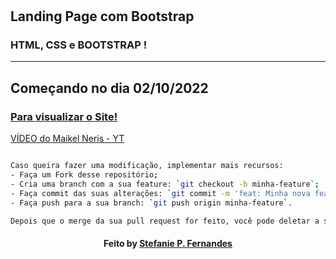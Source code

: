 # 

## Landing Page com Bootstrap

### HTML, CSS e BOOTSTRAP !

---

Começando no dia 02/10/2022
---

### <a href="https://stefpfernandes.github.io/landingpage-bootstrap">  Para visualizar o Site! </a>


<a href="https://www.youtube.com/watch?v=ItwUZ4fK6hQ"> VÍDEO do Maikel Neris - YT</a>


```bash

Caso queira fazer uma modificação, implementar mais recursos:
- Faça um Fork desse repositório; 
- Cria uma branch com a sua feature: `git checkout -b minha-feature`;
- Faça commit das suas alterações: `git commit -m 'feat: Minha nova feature'`; 
- Faça push para a sua branch: `git push origin minha-feature`.

Depois que o merge da sua pull request for feito, você pode deletar a sua branch. 

```

<h4 align="center">
   Feito  by  <a href="https://www.linkedin.com/in/stefaniepfernandes/"  target="_blank"> Stefanie P. Fernandes </a>
</h4>

 

 
